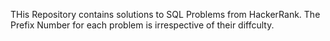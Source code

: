THis Repository contains solutions to SQL Problems from HackerRank. The Prefix Number for each problem is irrespective of their diffculty.

